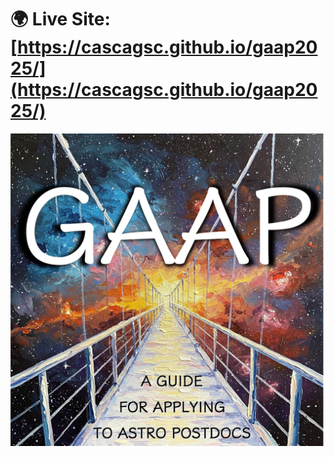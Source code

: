 # 🌍 **Live Site:** [https://cascagsc.github.io/gaap2025/](https://cascagsc.github.io/gaap2025/)

![Site Preview](./img/gaap_v1.jpg)
